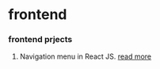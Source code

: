 # frontend
### frontend prjects

1. Navigation menu in React JS.
   [read more](https://jr000010.github.io/frontend/navComponentReact/)


